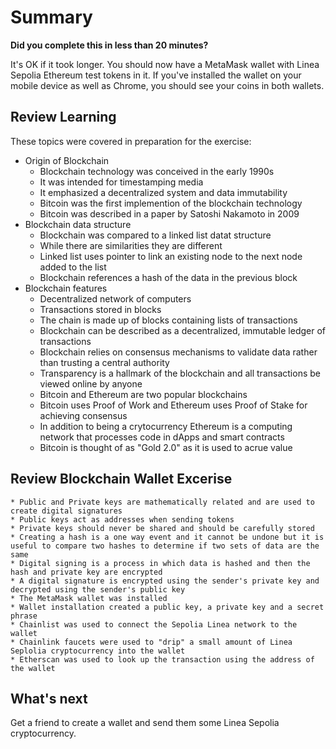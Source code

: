 # Summary

**Did you complete this in less than 20 minutes?**

It's OK if it took longer.  You should now have a MetaMask wallet with Linea Sepolia Ethereum test tokens in it.  If you've installed the wallet on your mobile device as well as Chrome, you should see your coins in both wallets.  

## Review Learning

These topics were covered in preparation for the exercise:

* Origin of Blockchain 
    * Blockchain technology was conceived in the early 1990s
    * It was intended for timestamping media
    * It emphasized a decentralized system and data immutability
    * Bitcoin was the first implemention of the blockchain technology
    * Bitcoin was described in a paper by Satoshi Nakamoto in 2009
* Blockchain data structure
    * Blockchain was compared to a linked list datat structure
    * While there are similarities they are different
    * Linked list uses pointer to link an existing node to the next node added to the list
    * Blockchain references a hash of the data in the previous block
* Blockchain features
    * Decentralized network of computers
    * Transactions stored in blocks
    * The chain is made up of blocks containing lists of transactions
    * Blockchain can be described as a decentralized, immutable ledger of transactions
    * Blockchain relies on consensus mechanisms to validate data rather than trusting a central authority
    * Transparency is a hallmark of the blockchain and all transactions be viewed online by anyone
    * Bitcoin and Ethereum are two popular blockchains
    * Bitcoin uses Proof of Work and Ethereum uses Proof of Stake for achieving consensus
    * In addition to being a crytocurrency Ethereum is a computing network that processes code in dApps and smart contracts
    * Bitcoin is thought of as "Gold 2.0" as it is used to acrue value

## Review Blockchain Wallet Excerise

    * Public and Private keys are mathematically related and are used to create digital signatures
    * Public keys act as addresses when sending tokens
    * Private keys should never be shared and should be carefully stored
    * Creating a hash is a one way event and it cannot be undone but it is useful to compare two hashes to determine if two sets of data are the same
    * Digital signing is a process in which data is hashed and then the hash and private key are encrypted
    * A digital signature is encrypted using the sender's private key and decrypted using the sender's public key
    * The MetaMask wallet was installed
    * Wallet installation created a public key, a private key and a secret phrase
    * Chainlist was used to connect the Sepolia Linea network to the wallet
    * Chainlink faucets were used to "drip" a small amount of Linea Seplolia cryptocurrency into the wallet
    * Etherscan was used to look up the transaction using the address of the wallet
  
## What's next

Get a friend to create a wallet and send them some Linea Sepolia cryptocurrency.